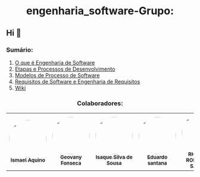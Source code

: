 # <h1 align="center">engenharia_software-Grupo:</h1>
  ## Hi 👋
### Sumário:
1. <a href="https://github.com/EDU0007/engenharia_software/wiki/O-que-%C3%A9-Engenharia-de-Software%3F">O que é Engenharia de Software</a>
2. <a href="https://github.com/EDU0007/engenharia_software/wiki/Etapas-e-Processos-de-Desenvolvimento">Etapas e Processos de Desenvolvimento</a>
3. <a href="https://github.com/EDU0007/engenharia_software/wiki/Modelos-de-Processo-de-Softwares">Modelos de Processo de Software</a>
4. <a href="https://github.com/EDU0007/engenharia_software/wiki/Requisitos-de-Software-e-Engenharia-de-Requisitos">Requisitos de Software e Engenharia de Requisitos</a>
6. [Wiki](https://github.com/EDU0007/engenharia_software/wiki)
 <h3 align="center"> Colaboradores:</h3>
 
<table align="center">
  <tr>
    <td align="center"><a href="https://github.com/aquino-mael"><img style="border-radius: 50%;" src="https://avatars.githubusercontent.com/u/49046052?s=400&u=11dcfcfade3735117a4fb29fe909cc210378904d&v=4" width="100px;" alt=""/><br /><sub><b>Ismael Aquino</b></sub></a><br /></td>
    <td align="center"><a href="https://rocketseat.com.br"><img style="border-radius: 50%;" src="https://avatars.githubusercontent.com/u/64994550?s=400&u=652a9486db33fab6e8dbd9cdd2d960b0dc52663e&v=4" width="100px;" alt=""/><br /><sub><b>Geovany Fonseca</b></sub></a><br /></td>
    <td align="center"><a href="https://github.com/isaquesil"><img style="border-radius: 50%;" src="https://avatars.githubusercontent.com/u/72052275?v=4&u=071f7791bb03f8e102d835bdb9c2f0d3d24e8a34&v=" width="100px;" alt=""/><br /><sub><b>Isaque Silva de Sousa</b></sub></a><br /></td>
    <td align="center"><a href="https://github.com/EDU0007"><img style="border-radius: 50%;" src="https://avatars.githubusercontent.com/u/55513247?s=60&v=4&u=071f7791bb03f8e102d835bdb9c2f0d3d24e8a34&v=" width="100px;" alt=""/><br /><sub><b>Eduardo santana</b></sub></a><br /></td>
   <td align="center"><a href="https://github.com/Rhassancoding"><img style="border-radius: 50%;" src="https://avatars.githubusercontent.com/u/61627687?v=4" width="100px;" alt=""/><br /><sub><b>RHASSAN RODRIGUES SANTOS</b></sub></a><br /></td>
    <td align="center"><a href="https://github.com/hygorr23"><img style="border-radius: 50%;" src="https://avatars.githubusercontent.com/u/65869986?v=4" width="100px;" alt=""/><br /><sub><b>Ismael Aquino</b></sub></a><br /></td>
  </tr>
</table>
